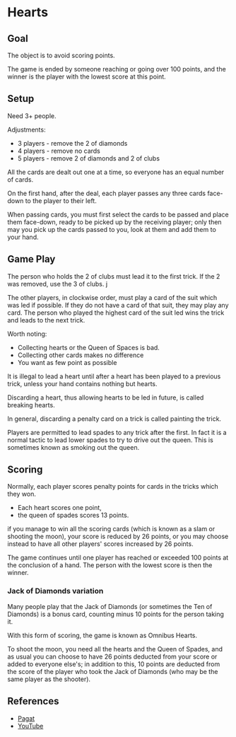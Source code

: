 # Hearts

## Goal

The object is to avoid scoring points. 

The game is ended by someone reaching or going over 100 points, and
the winner is the player with the lowest score at this point.

## Setup

Need 3+ people.

Adjustments:

* 3 players - remove the 2 of diamonds
* 4 players - remove no cards
* 5 players - remove 2 of diamonds and 2 of clubs

All the cards are dealt out one at a time, so everyone has an equal number of cards.

On the first hand, after the deal, each player passes any three cards
face-down to the player to their left.

When passing cards, you must first select the cards to be passed and
place them face-down, ready to be picked up by the receiving player;
only then may you pick up the cards passed to you, look at them and
add them to your hand.



## Game Play

The person who holds the 2 of clubs must lead it to the first
trick.  If the 2 was removed, use the 3 of clubs. j

The other players, in clockwise order, must play a card of the
suit which was led if possible. If they do not have a card of that
suit, they may play any card. The person who played the highest card
of the suit led wins the trick and leads to the next trick.

Worth noting:

* Collecting hearts or the Queen of Spaces is bad.
* Collecting other cards makes no difference
* You want as few point as possible

It is illegal to lead a heart until after a heart has been played to a
previous trick, unless your hand contains nothing but
hearts.

Discarding a heart, thus allowing hearts to be led in future,
is called breaking hearts.

In general, discarding a penalty card on a
trick is called painting the trick.

Players are permitted to lead spades to any trick after the first. In
fact it is a normal tactic to lead lower spades to try to drive out
the queen. This is sometimes known as smoking out the queen.


## Scoring

Normally, each player scores penalty points for cards in the tricks
which they won. 

* Each heart scores one point, 
* the queen of spades scores 13 points. 

if you manage to win all the scoring cards (which is known as a slam
or shooting the moon), your score is reduced by 26 points, or you may
choose instead to have all other players' scores increased by 26
points.

The game continues until one player has reached or exceeded 100 points
at the conclusion of a hand. The person with the lowest score is then
the winner.

### Jack of Diamonds variation

Many people play that the Jack of Diamonds (or sometimes the Ten of
Diamonds) is a bonus card, counting minus 10 points for the person
taking it.

With this form of scoring, the game is known as Omnibus
Hearts. 

To shoot the moon, you need all the hearts and the Queen of Spades, and as
usual you can choose to have 26 points deducted from your score or
added to everyone else's; in addition to this, 10 points are deducted
from the score of the player who took the Jack of Diamonds (who may be
the same player as the shooter).



## References

* [Pagat](https://www.pagat.com/reverse/hearts.html)
* [YouTube](https://www.youtube.com/watch?v=XPWfL-0FGA8)

